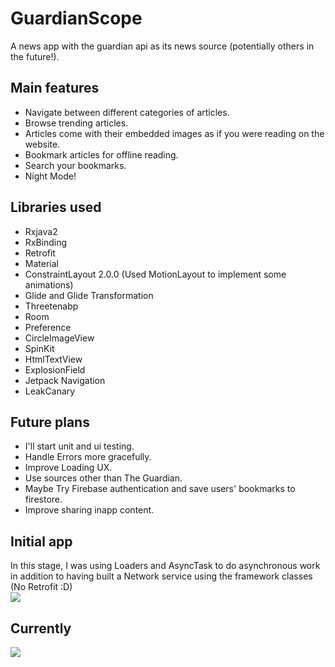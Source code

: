 # GuardianScope
A news app with the guardian api as its news source (potentially others in the future!).

## Main features
- Navigate between different categories of articles. 
- Browse trending articles.
- Articles come with their embedded images as if you were reading on the website.
- Bookmark articles for offline reading.
- Search your bookmarks.
- Night Mode!

## Libraries used
- Rxjava2
- RxBinding
- Retrofit
- Material 
- ConstraintLayout 2.0.0 (Used MotionLayout to implement some animations)
- Glide and Glide Transformation
- Threetenabp
- Room 
- Preference
- CircleImageView
- SpinKit
- HtmlTextView
- ExplosionField
- Jetpack Navigation
- LeakCanary

## Future plans
- I'll start unit and ui testing. 
- Handle Errors more gracefully.
- Improve Loading UX.
- Use sources other than The Guardian.
- Maybe Try Firebase authentication and save users' bookmarks to firestore.
- Improve sharing inapp content.

## Initial app
In this stage, I was using Loaders and AsyncTask to do asynchronous work in addition to having built a Network service using the framework classes (No Retrofit :D) 
</br>
<img src="https://github.com/ahmdaeyz/GuardianScope/blob/master/guardianScope_demo.gif"/>

## Currently 
<img src="https://github.com/ahmdaeyz/GuardianScope/blob/master/guardianScope_latest_demo.gif"/>


